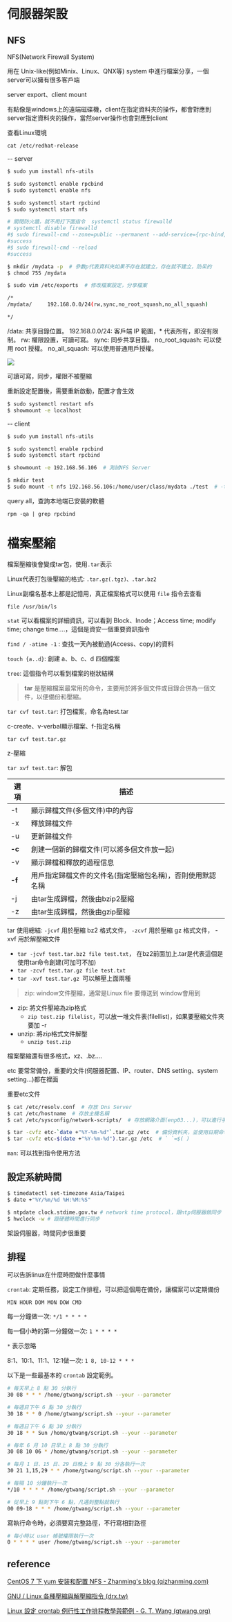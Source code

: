 # 伺服器架設

## NFS

NFS(Network Firewall System)

用在 Unix-like(例如Minix、Linux、QNX等) system 中進行檔案分享，一個server可以擁有很多客戶端



server export、client mount 

有點像是windows上的遠端磁碟機，client在指定資料夾的操作，都會對應到server指定資料夾的操作，當然server操作也會對應到client



查看Linux環境

`cat /etc/redhat-release`



-- server

```sh
$ sudo yum install nfs-utils

$ sudo systemctl enable rpcbind
$ sudo systemctl enable nfs

$ sudo systemctl start rpcbind
$ sudo systemctl start nfs

# 關閉防火牆，就不用打下面指令  systemctl status firewalld 
# systemctl disable firewalld
#$ sudo firewall-cmd --zone=public --permanent --add-service={rpc-bind,mountd,nfs}
#success
#$ sudo firewall-cmd --reload
#success

$ mkdir /mydata -p  # 參數p代表資料夾如果不存在就建立，存在就不建立，防呆的
$ chmod 755 /mydata

$ sudo vim /etc/exports  # 修改檔案設定，分享檔案

/*
/mydata/     192.168.0.0/24(rw,sync,no_root_squash,no_all_squash)

*/
```

/data: 共享目錄位置。
192.168.0.0/24: 客戶端 IP 範圍，* 代表所有，即沒有限制。
rw: 權限設置，可讀可寫。
sync: 同步共享目錄。
no_root_squash: 可以使用 root 授權。
no_all_squash: 可以使用普通用戶授權。

![](picture/nfsExports.png)

可讀可寫，同步，權限不被壓縮



重新設定配置後，需要重新啟動，配置才會生效

````sh
$ sudo systemctl restart nfs
$ showmount -e localhost
````



-- client

```sh
$ sudo yum install nfs-utils

$ sudo systemctl enable rpcbind
$ sudo systemctl start rpcbind

$ showmount -e 192.168.56.106  # 測試NFS Server

$ mkdir test
$ sudo mount -t nfs 192.168.56.106:/home/user/class/mydata ./test  # -t代表使用甚麼類型進行掛載，這裡使用nfs，192.168.56.106(Server IP)
```





query all，查詢本地端已安裝的軟體

`rpm -qa | grep rpcbind`



# 檔案壓縮

檔案壓縮後會變成tar包，使用`.tar`表示

Linux代表打包後壓縮的格式: `.tar.gz(.tgz)、.tar.bz2`

Linux副檔名基本上都是記憶用，真正檔案格式可以使用 `file` 指令去查看

`file /usr/bin/ls`

`stat` 可以看檔案的詳細資訊，可以看到 Block、Inode；Access time; modify time; change time....，這個是資安一個重要資訊指令 



`find / -atime -1` : 查找一天內被動過(Access、copy)的資料

`touch {a..d}`: 創建 a、b、c、d 四個檔案

`tree`: 這個指令可以看到檔案的樹狀結構



> **tar** 是壓縮檔案最常用的命令，主要用於將多個文件或目錄合併為一個文件，以便備份和壓縮。 

`tar cvf test.tar`: 打包檔案，命名為test.tar

c-create、v-verbal顯示檔案、f-指定名稱

`tar cvf test.tar.gz`

z-壓縮

`tar xvf test.tar`: 解包

| 選項   | 描述                                                       |
| ------ | ---------------------------------------------------------- |
| -t     | 顯示歸檔文件(多個文件)中的內容                             |
| -x     | 釋放歸檔文件                                               |
| -u     | 更新歸檔文件                                               |
| **-c** | 創建一個新的歸檔文件(可以將多個文件放一起)                 |
| -v     | 顯示歸檔和釋放的過程信息                                   |
| **-f** | 用戶指定歸檔文件的文件名(指定壓縮包名稱)，否則使用默認名稱 |
| -j     | 由tar生成歸檔，然後由bzip2壓縮                             |
| -z     | 由tar生成歸檔，然後由gzip壓縮                              |

tar 使用總結: `-jcvf` 用於壓縮 bz2 格式文件， `-zcvf` 用於壓縮 gz 格式文件， -xvf 用於解壓縮文件

* `tar -jcvf test.tar.bz2 file test.txt`， 在bz2前面加上.tar是代表這個是使用tar命令創建(可加可不加)
* `tar -zcvf test.tar.gz file test.txt`
* `tar -xvf test.tar.gz `可以解壓上面兩種





> zip: window文件壓縮，通常是Linux file 要傳送到 window會用到

* zip: 將文件壓縮為zip格式
  * `zip test.zip filelist`，可以放一堆文件表(filellist)，如果要壓縮文件夾要加 -r
* unzip: 將zip格式文件解壓
  * `unzip test.zip`



檔案壓縮還有很多格式，xz、.bz....



etc 要常常備份，重要的文件(伺服器配置、IP、router、DNS setting、system setting...)都在裡面

重要etc文件

```sh
$ cat /etc/resolv.conf  # 存放 Dns Server
$ cat /etc/hostname  # 存放主機名稱
$ cat /etc/sysconfig/network-scripts/  # 存放網路介面(enp03...)，可以進行手動網路配置
```



```sh
$ tar -cvfz etc-`date +"%Y-%m-%d"`.tar.gz /etc  # 備份資料夾，並使用日期命名
$ tar -cvfz etc-$(date +"%Y-%m-%d").tar.gz /etc  # ` `=$( )
```







`man`: 可以找到指令使用方法

## 設定系統時間

```sh
$ timedatectl set-timezone Asia/Taipei
$ date +"%Y/%m/%d %H:%M:%S"

$ ntpdate clock.stdime.gov.tw # network time protocol，跟ntp伺服器做同步
$ hwclock -w # 跟硬體時間進行同步
```



架設伺服器，時間同步很重要



## 排程

可以告訴linux在什麼時間做什麼事情

`crontab`: 定期任務，設定工作排程，可以把這個用在備份，讓檔案可以定期備份

`MIN HOUR DOM MON DOW CMD`

每一分鐘做一次: `*/1 * * * *`

每一個小時的第一分鐘做一次: `1 * * * *`

`*` 表示忽略

8:1、10:1、11:1、12:1做一次: `1 8, 10-12 * * *`



以下是一些最基本的 `crontab` 設定範例。

```sh
# 每天早上 8 點 30 分執行
30 08 * * * /home/gtwang/script.sh --your --parameter

# 每週日下午 6 點 30 分執行
30 18 * * 0 /home/gtwang/script.sh --your --parameter

# 每週日下午 6 點 30 分執行
30 18 * * Sun /home/gtwang/script.sh --your --parameter

# 每年 6 月 10 日早上 8 點 30 分執行
30 08 10 06 * /home/gtwang/script.sh --your --parameter

# 每月 1 日、15 日、29 日晚上 9 點 30 分各執行一次
30 21 1,15,29 * * /home/gtwang/script.sh --your --parameter

# 每隔 10 分鐘執行一次
*/10 * * * * /home/gtwang/script.sh --your --parameter

# 從早上 9 點到下午 6 點，凡遇到整點就執行
00 09-18 * * * /home/gtwang/script.sh --your --parameter
```



寫執行命令時，必須要寫完整路徑，不行寫相對路徑

```sh
# 每小時以 user 帳號權限執行一次
0 * * * * user /home/gtwang/script.sh --your --parameter
```



## reference

[CentOS 7 下 yum 安装和配置 NFS - Zhanming's blog (qizhanming.com)](https://qizhanming.com/blog/2018/08/08/how-to-install-nfs-on-centos-7)

[GNU / Linux 各種壓縮與解壓縮指令 (drx.tw)](http://note.drx.tw/2008/04/command.html)

[Linux 設定 crontab 例行性工作排程教學與範例 - G. T. Wang (gtwang.org)](https://blog.gtwang.org/linux/linux-crontab-cron-job-tutorial-and-examples/)